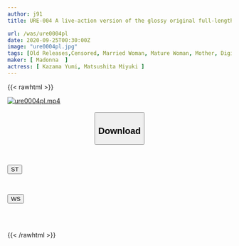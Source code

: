 ```yaml
---
author: j91
title: URE-004 A live-action version of the glossy original full-length comic! ! For example, the second volume that includes Volumes 3 and 4 of the Mother ga II comic! ! Yumi Kazama

url: /was/ure0004pl
date: 2020-09-25T00:30:00Z
image: "ure0004pl.jpg"
tags: [Old Releases,Censored, Married Woman, Mature Woman, Mother, Digital Mosaic, Cuckold, Original Collaboration	]
maker: [ Madonna  ]
actress: [ Kazama Yumi, Matsushita Miyuki ]
---
```



{{< rawhtml >}}

<div class="video" data-videoid="dj2RALbA2PHk8aa">
    <a href="javascript:;">
        <img src="/was/ure0004pl/ure0004pl.jpg" width="WIDTH" height="HEIGHT" alt="ure0004pl.mp4" loading="lazy">
    </a>
</div>

<script type="text/javascript" src="https://j91.asia/asset/on-demand-st.js"></script>

<br>
  <link rel="stylesheet" href="https://j91.asia/asset/bs5.css">
  
  <center>
  <button class="btn btn-primary" type="button" data-bs-toggle="collapse" data-bs-target=".multi-collapse" aria-expanded="false" aria-controls="multiCollapseExample1 multiCollapseExample2"><h2>Download</h2></button></center>
</p>
<div class="row">
  <div class="col">
    <div class="collapse multi-collapse" id="multiCollapseExample1">
      <div class="card card-body">
	      	      <br>
<div class="buttons">  
<p><a href="https://streamtape.to/v/dj2RALbA2PHk8aa" target="_blank"><button class="btn-hover color-3"><i class="fa fa-download"></i> ST</button></a></p></div>
    </div>
  </div>
</div>
  <div class="col">
    <div class="collapse multi-collapse" id="multiCollapseExample2">
      <div class="card card-body">
	      <br>
<div class="buttons">
<p><a href="https://wolfstream.tv/vfpo48pci8uz" target="_blank"><button class="btn-hover color-8"><i class="fa fa-download"></i> WS</button></a></p></div>
<br><br>
      </div>
    </div>
  </div>
</div>

{{< /rawhtml >}}